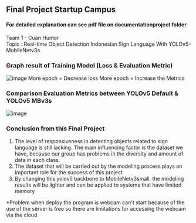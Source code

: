 ## Final Project Startup Campus

#### For detailed explanation can see pdf file on documentationproject folder

Team 1 - Cuan Hunter </br>
Topic : Real-time Object Detection Indonesian Sign Language With YOLOv5-MobileNetv3s

### Graph result of Training Model (Loss & Evaluation Metric)
![image](https://github.com/hardiantots/FP_YOLOv5-MBv3S/assets/111510893/2031afec-2520-4fff-a4d0-f95d513a5041)
More epoch = Decrease loss
More epoch = Increase the Metrics

### Comparison Evaluation Metrics between YOLOv5 Default & YOLOv5 MBv3s
![image](https://github.com/hardiantots/FP_YOLOv5-MBv3S/assets/111510893/d89399c4-647e-417f-a1c2-9b6fa9e501db)

### Conclusion from this Final Project
1. The level of responsiveness in detecting objects related to sign language is still lacking. The main influencing factor is the dataset we have, because our group has problems in the diversity and amount of data in each class.
2. The dataset that will be carried out by the modeling process plays an important role for the success of this project
3. By changing this yolov5 backbone to MobileNetv3small, the modeling results will be lighter and can be applied to systems that have limited memory

*Problem when deploy the program is webcam can't start because of the use of the server is free so there are limitations for accessing the webcam via the cloud

